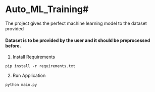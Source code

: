 # Auto_ML_Training# 
The project gives the perfect machine learning model to the dataset provided
#### Dataset is to be provided by the user and it should be preprocessed before.

1. Install Requirements
```
pip install -r requirements.txt
```
2. Run Application
```
python main.py
```
